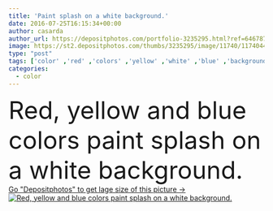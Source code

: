 ```yaml
---
title: 'Paint splash on a white background.'
date: 2016-07-25T16:15:34+00:00
author: casarda
author_url: https://depositphotos.com/portfolio-3235295.html?ref=64678756
image: https://st2.depositphotos.com/thumbs/3235295/image/11740/117404492/api_thumb_450.jpg?forcejpeg=true
type: "post"
tags: ['color' ,'red' ,'colors' ,'yellow' ,'white' ,'blue' ,'background' ,'vibrant' ,'design' ,'isolated' ,'transparent' ,'shape' ,'bright' ,'art' ,'drop' ,'drip' ,'liquid' ,'abstract' ,'texture' ,'water' ,'pattern' ,'cloud' ,'wave' ,'watercolor' ,'ink' ,'paint' ,'splash' ,'dye' ,'abstraction' ,'motion' ,'purple' ,'smooth' ,'smoke' ,'swirl' ,'flow' ,'soft' ,'droplet' ,'Dynamic' ,'wallpaper' ,'movement' ,'splashes' ,'acrylic' ,'pigment' ,'mixed' ]
categories: 
  - color
---
```

<div aling="center">
            <font size="60"> Red, yellow and blue colors paint splash on a white background.</font>   
</div>
<div>
    <a href='https://st2.depositphotos.com/thumbs/3235295/image/11740/117404492/api_thumb_450.jpg?forcejpeg=true?ref=64678756' target=_blank > Go "Depositphotos" to get lage size of this picture ->
        <img href='https://st2.depositphotos.com/thumbs/3235295/image/11740/117404492/api_thumb_450.jpg?forcejpeg=true?ref=64678756' src='https://st2.depositphotos.com/3235295/11740/i/950/depositphotos_117404492-stock-photo-paint-splash-on-a-white.jpg?forcejpeg=true' alt='Red, yellow and blue colors paint splash on a white background.' >
    </a>
</div>

